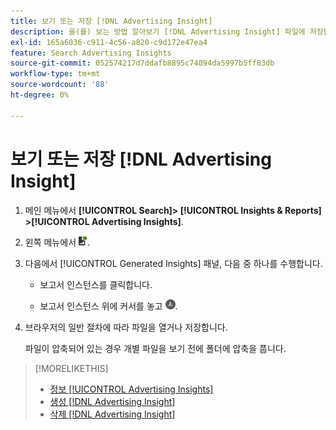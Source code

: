 ```yaml
---
title: 보기 또는 저장 [!DNL Advertising Insight]
description: 을(를) 보는 방법 알아보기 [!DNL Advertising Insight] 파일에 저장합니다.
exl-id: 165a6036-c911-4c56-a820-c9d172e47ea4
feature: Search Advertising Insights
source-git-commit: 052574217d7ddafb8895c74094da5997b5ff83db
workflow-type: tm+mt
source-wordcount: '88'
ht-degree: 0%

---
```


# 보기 또는 저장 [!DNL Advertising Insight]

1. 메인 메뉴에서 **[!UICONTROL Search]> [!UICONTROL Insights & Reports] >[!UICONTROL Advertising Insights]**.

2. 왼쪽 메뉴에서 ![보고서](/help/search-social-commerce/assets/insight-reports.png "보고서").

3. 다음에서 [!UICONTROL Generated Insights] 패널, 다음 중 하나를 수행합니다.

   * 보고서 인스턴스를 클릭합니다.

   * 보고서 인스턴스 위에 커서를 놓고 ![다운로드](/help/search-social-commerce/assets/insight-download.png "다운로드").

4. 브라우저의 일반 절차에 따라 파일을 열거나 저장합니다.

   파일이 압축되어 있는 경우 개별 파일을 보기 전에 폴더에 압축을 풉니다.

>[!MORELIKETHIS]
>
>* [정보 [!UICONTROL Advertising Insights]](insight-about.md)
>* [생성 [!DNL Advertising Insight]](insight-generate.md)
>* [삭제 [!DNL Advertising Insight]](insight-delete.md)
